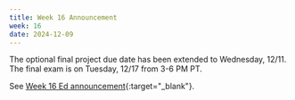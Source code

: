 ```yaml
---
title: Week 16 Announcement
week: 16
date: 2024-12-09
---
```


The optional final project due date has been extended to Wednesday, 12/11. The final exam is on Tuesday, 12/17 from 3-6 PM PT.

See [Week 16 Ed announcement](https://edstem.org/us/courses/63937/discussion/5877297){:target="\_blank"}.
